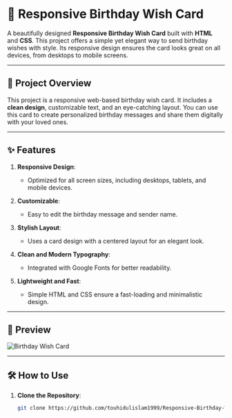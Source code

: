 # 🎉 Responsive Birthday Wish Card

A beautifully designed **Responsive Birthday Wish Card** built with **HTML** and **CSS**. This project offers a simple yet elegant way to send birthday wishes with style. Its responsive design ensures the card looks great on all devices, from desktops to mobile screens.

---

## 📜 **Project Overview**

This project is a responsive web-based birthday wish card. It includes a **clean design**, customizable text, and an eye-catching layout. You can use this card to create personalized birthday messages and share them digitally with your loved ones.

---

## ✨ **Features**

1. **Responsive Design**:
   - Optimized for all screen sizes, including desktops, tablets, and mobile devices.
   
2. **Customizable**:
   - Easy to edit the birthday message and sender name.

3. **Stylish Layout**:
   - Uses a card design with a centered layout for an elegant look.

4. **Clean and Modern Typography**:
   - Integrated with Google Fonts for better readability.

5. **Lightweight and Fast**:
   - Simple HTML and CSS ensure a fast-loading and minimalistic design.

---
## 📸 Preview 
![Birthday Wish Card](https://github.com/user-attachments/assets/4a927c52-e782-419a-81b0-5d0cc0c84cdd)

---


## 🛠️ **How to Use**

1. **Clone the Repository**:
   ```bash
   git clone https://github.com/touhidulislam1999/Responsive-Birthday-Wish-Card.git
